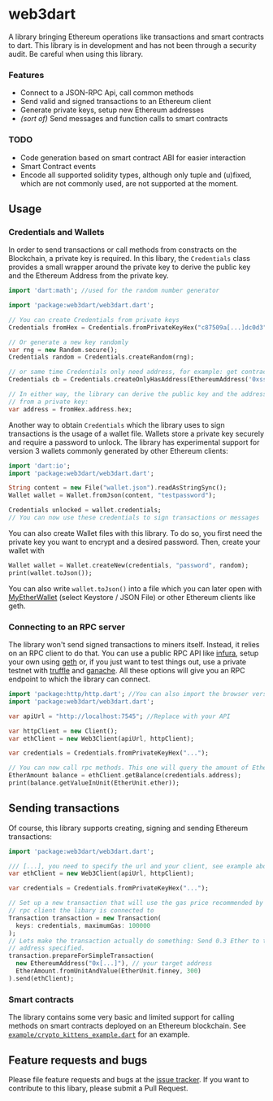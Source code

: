 # web3dart

A library bringing Ethereum operations like transactions and smart contracts to dart. 
This library is in development and has not been through a security audit.
Be careful when using this library.

### Features
- Connect to a JSON-RPC Api, call common methods
- Send valid and signed transactions to an Ethereum client
- Generate private keys, setup new Ethereum addresses
- _(sort of)_ Send messages and function calls to smart contracts
### TODO
- Code generation based on smart contract ABI for easier interaction
- Smart Contract events
- Encode all supported solidity types, although only tuple and (u)fixed,
  which are not commonly used, are not supported at the moment.

## Usage

### Credentials and Wallets

In order to send transactions or call methods from constracts on the 
Blockchain, a private key is required. In this libary, the `Credentials`
class provides a small wrapper around the private key to derive the public
key and the Ethereum Address from the private key.
```dart
import 'dart:math'; //used for the random number generator

import 'package:web3dart/web3dart.dart';

// You can create Credentials from private keys
Credentials fromHex = Credentials.fromPrivateKeyHex("c87509a[...]dc0d3");

// Or generate a new key randomly
var rng = new Random.secure();
Credentials random = Credentials.createRandom(rng);

// or same time Credentials only need address, for example: get contracts balance
Credentials cb = Credentials.createOnlyHasAddress(EthereumAddress('0xsswe[...]sa4'))

// In either way, the library can derive the public key and the address
// from a private key:
var address = fromHex.address.hex;
```

Another way to obtain `Credentials` which the library uses to sign 
transactions is the usage of a wallet file. Wallets store a private
key securely and require a password to unlock. The library has experimental
support for version 3 wallets commonly generated by other Ethereum clients:
```dart
import 'dart:io';
import 'package:web3dart/web3dart.dart';

String content = new File("wallet.json").readAsStringSync();
Wallet wallet = Wallet.fromJson(content, "testpassword");

Credentials unlocked = wallet.credentials;
// You can now use these credentials to sign transactions or messages
```
You can also create Wallet files with this library. To do so, you first need
the private key you want to encrypt and a desired password. Then, create 
your wallet with
```dart
Wallet wallet = Wallet.createNew(credentials, "password", random);
print(wallet.toJson());
```
You can also write `wallet.toJson()` into a file which you can later open 
with [MyEtherWallet](https://www.myetherwallet.com/#view-wallet-info) 
(select Keystore / JSON File) or other Ethereum clients like geth.

### Connecting to an RPC server
The library won't send signed transactions to miners itself. Instead,
it relies on an RPC client to do that. You can use a public RPC API like
[infura](https://infura.io/), setup your own using [geth](https://github.com/ethereum/go-ethereum/wiki/geth)
or, if you just want to test things out, use a private testnet with
[truffle](http://truffleframework.com/) and [ganache](http://truffleframework.com/ganache/). All these options will give you
an RPC endpoint to which the library can connect.

```dart
import 'package:http/http.dart'; //You can also import the browser version
import 'package:web3dart/web3dart.dart';

var apiUrl = "http://localhost:7545"; //Replace with your API

var httpClient = new Client();
var ethClient = new Web3Client(apiUrl, httpClient);

var credentials = Credentials.fromPrivateKeyHex("...");

// You can now call rpc methods. This one will query the amount of Ether you own
EtherAmount balance = ethClient.getBalance(credentials.address);
print(balance.getValueInUnit(EtherUnit.ether));
```

## Sending transactions
Of course, this library supports creating, signing and sending Ethereum
transactions:

```dart
import 'package:web3dart/web3dart.dart';

/// [...], you need to specify the url and your client, see example above
var ethClient = new Web3Client(apiUrl, httpClient);

var credentials = Credentials.fromPrivateKeyHex("...");

// Set up a new transaction that will use the gas price recommended by the
// rpc client the libary is connected to
Transaction transaction = new Transaction(
  keys: credentials, maximumGas: 100000
);
// Lets make the transaction actually do something: Send 0.3 Ether to the 
// address specified.
transaction.prepareForSimpleTransaction(
  new EthereumAddress("0x[...]"), // your target address 
  EtherAmount.fromUnitAndValue(EtherUnit.finney, 300)
).send(ethClient);
```

### Smart contracts
The library contains some very basic and limited support for calling methods
on smart contracts deployed on an Ethereum blockchain. 
See [`example/crypto_kittens_example.dart`](https://github.com/simolus3/web3dart/blob/master/example/crypto_kittens_example.dart)
for an example.

## Feature requests and bugs

Please file feature requests and bugs at the [issue tracker][tracker].
If you want to contribute to this libary, please submit a Pull Request.

[tracker]: https://github.com/simolus3/web3dart/issues/new
